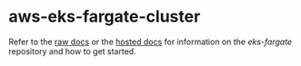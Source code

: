 # aws-eks-fargate-cluster

Refer to the [raw docs](./docs/source/OVERVIEW.md) or the [hosted docs](https://pages.github.boozallencsn.com/AutomationLibrary/aws-eks-fargate-cluster/index.html) for information on the _eks-fargate_ repository and how to get started.


